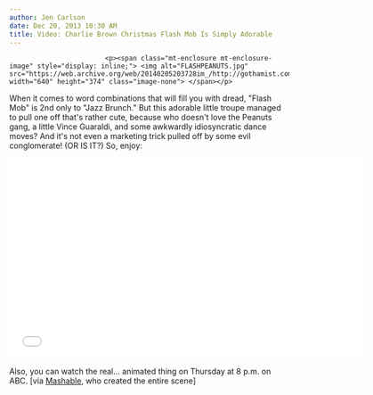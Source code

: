 ```yaml
---
author: Jen Carlson
date: Dec 20, 2013 10:30 AM
title: Video: Charlie Brown Christmas Flash Mob Is Simply Adorable
---
```



                            
                            
                            
                            <p><span class="mt-enclosure mt-enclosure-image" style="display: inline;"> <img alt="FLASHPEANUTS.jpg" src="https://web.archive.org/web/20140205203728im_/http://gothamist.com/attachments/arts_jen/FLASHPEANUTS.jpg" width="640" height="374" class="image-none"> </span></p>

<p>When it comes to word combinations that will fill you with dread, &quot;Flash Mob&quot; is 2nd only to &quot;Jazz Brunch.&quot; But this adorable little troupe managed to pull one off that&apos;s rather cute, because who doesn&apos;t love the Peanuts gang, a little Vince Guaraldi, and some awkwardly idiosyncratic dance moves? And it&apos;s not even a marketing trick pulled off by some evil conglomerate! (OR IS IT?) So, enjoy:</p>

<p><iframe width="640" height="360" src="//web.archive.org/web/20140205203728if_/http://www.youtube.com/embed/8bB7obyuuY8" frameborder="0" allowfullscreen></iframe></p>

<p>Also, you can watch the real... animated thing on Thursday at 8 p.m. on ABC. [via <a href="https://web.archive.org/web/20140205203728/http://mashable.com/2013/12/19/peanuts-christmas-flash-mob/">Mashable</a>, who created the entire scene]</p>
                            
                            
                            